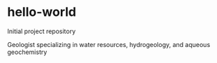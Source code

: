 # hello-world
Initial project repository

Geologist specializing in water resources, hydrogeology, and aqueous geochemistry
